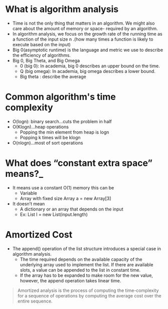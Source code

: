 # What is algorithm analysis  
  
* Time is not the only thing that matters in an algorithm. We might also care about the amount of memory or space- required by an algorithm.  
* In algorithm analysis, we focus on the growth rate of the running time as a function of the input size  n .(how many times a function is likely to execute based on the input)
* Big 0(asymptotic runtime) is the language and metric we use to describe the efficiency of algorithms.  
* Big 0, Big Theta, and Big Omega
	* 0 (big 0): In academia, big 0 describes an upper bound on the time.
	* Q (big omega): In academia, big omega describes a lower bound.
	* Big theta : describe the average

# Common algorithm's time complexity 
* O(logn): binary search…cuts the problem in half  
* O(Klogn)...heap operations 
	* Popping the min element from heap is logn
	* Popping k times will be klogn
* O(nlogn)...most of sort operations

# What does “constant extra space” means?_  
  * It means use a constant O(1) memory this can be
	  * Variable
	  * Array with fixed size  Array a = new Array[3]  
  * It doesn’t mean
	  * A dictionary or an array that depends on the input 
	  * Ex: List l = new List(input.length)

# Amortized Cost  
  
- The append() operation of the list structure introduces a special case in algorithm analysis. 
	- The time required depends on the available capacity of the underlying array used to implement the list. If there are available slots, a value can be appended to the list in constant time. 
	- If the array has to be expanded to make room for the new value, however, the append operation takes linear time.  
  
> Amortized analysis is the process of computing the time-complexity for a sequence of operations by computing the average cost over the entire sequence.  